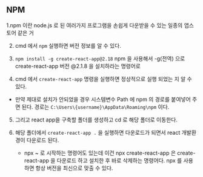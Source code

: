 
## NPM
1.npm 이란 node.js 로 된 여러가지 프로그램을 손쉽게 다운받을 수 있는 일종의 앱스토어 같은 거

2. cmd 에서 `npm` 실행하면 버전 정보를 알 수 있다.

3. `npm install -g create-react-app@2.18` npm 을 사용해서 -g(전역) 으로 create-react-app 버전 @2.1.8 을 설치하라는 명령어로

4. cmd 에서 `create-react-app` 명령을 실행하면 정상적으로 실행 되었는 지 알 수 있다.
  * 만약 제대로 설치가 안되었을 경우 시스템변수 Path 에 npm 의 경로를 붙여넣어 주면 된다. 경로는 `C:\Users\{username}\AppData\Roaming\npm` 이다.

5. 그리고 react app을 구축할 폴더를 생성하고 cd 로 해당 폴더로 이동한다.

6. 해당 폴더에서 `create-react-app .` 을 실행하면 다운로드가 되면서 react 개발환경이 다운로드 된다.
   * npx ~ 로 시작하는 명령어도 있는데 이건 npx create-react-app 은 create-react-app 을 다운로드 하고 설치한 후 바로 삭제하는 명령어다. npx 를 사용하면 항상 버전을 최신으로 맞출 수 있다. 
